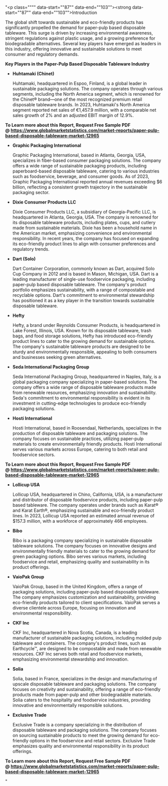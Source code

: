"<p class="""" data-start=""87"" data-end=""103""><strong data-start=""87"" data-end=""103"">Introduction</strong></p>
<p class="""" data-start=""105"" data-end=""262""><span class=""relative -mx-px my-[-0.2rem] rounded-sm px-px py-[0.2rem]"">The global shift towards sustainable and eco-friendly products has significantly propelled the demand for paper-pulp based disposable tableware.</span> <span class=""relative -mx-px my-[-0.2rem] rounded-sm px-px py-[0.2rem]"">This surge is driven by increasing environmental awareness, stringent regulations against plastic usage, and a growing preference for biodegradable alternatives.</span> <span class=""relative -mx-px my-[-0.2rem] rounded-sm px-px py-[0.2rem]"">Several key players have emerged as leaders in this industry, offering innovative and sustainable solutions to meet consumer and regulatory demands.</span></p>
<p class="""" data-start=""264"" data-end=""333""><strong data-start=""264"" data-end=""333"">Key Players in the Paper-Pulp Based Disposable Tableware Industry</strong></p>
<ul data-start=""335"" data-end=""6270"">
<li class="""" data-start=""335"" data-end=""858"">
<p class="""" data-start=""338"" data-end=""360""><strong data-start=""338"" data-end=""360"">Huhtamaki (Chinet)</strong></p>
<p class="""" data-start=""365"" data-end=""858"">Huhtamaki, headquartered in Espoo, Finland, is a global leader in sustainable packaging solutions. The company operates through various segments, including the North America segment, which is renowned for the Chinet&reg; brand&mdash;one of the most recognized premium retail disposable tableware brands. In 2023, Huhtamaki's North America segment reported net sales of &euro;1,457.9 million, with a comparable net sales growth of 2% and an adjusted EBIT margin of 12.9%.</p>
</li>
</ul>
<p><strong>To Learn more about this Report, Request Free Sample PDF @&nbsp;<a href=""https://www.globalmarketstatistics.com/market-reports/paper-pulp-based-disposable-tableware-market-12965"">https://www.globalmarketstatistics.com/market-reports/paper-pulp-based-disposable-tableware-market-12965</a></strong></p>
<ul data-start=""335"" data-end=""6270"">
<li class="""" data-start=""860"" data-end=""1392"">
<p class="""" data-start=""863"" data-end=""898""><strong data-start=""863"" data-end=""898"">Graphic Packaging International</strong></p>
<p class="""" data-start=""903"" data-end=""1392"">Graphic Packaging International, based in Atlanta, Georgia, USA, specializes in fiber-based consumer packaging solutions. The company offers a wide range of sustainable packaging products, including paperboard-based disposable tableware, catering to various industries such as foodservice, beverage, and consumer goods. As of 2023, Graphic Packaging International reported annual revenues exceeding $6 billion, reflecting a consistent growth trajectory in the sustainable packaging sector.</p>
</li>
<li class="""" data-start=""1394"" data-end=""1930"">
<p class="""" data-start=""1397"" data-end=""1428""><strong data-start=""1397"" data-end=""1428"">Dixie Consumer Products LLC</strong></p>
<p class="""" data-start=""1433"" data-end=""1930"">Dixie Consumer Products LLC, a subsidiary of Georgia-Pacific LLC, is headquartered in Atlanta, Georgia, USA. The company is renowned for its disposable tableware products, including plates, cups, and cutlery made from sustainable materials. Dixie has been a household name in the American market, emphasizing convenience and environmental responsibility. In recent years, the company has focused on expanding its eco-friendly product lines to align with consumer preferences and regulatory trends.</p>
</li>
<li class="""" data-start=""1932"" data-end=""2447"">
<p class="""" data-start=""1935"" data-end=""1950""><strong data-start=""1935"" data-end=""1950"">Dart (Solo)</strong></p>
<p class="""" data-start=""1955"" data-end=""2447"">Dart Container Corporation, commonly known as Dart, acquired Solo Cup Company in 2012 and is based in Mason, Michigan, USA. Dart is a leading manufacturer of single-use foodservice packaging, including paper-pulp based disposable tableware. The company's product portfolio emphasizes sustainability, with a range of compostable and recyclable options. Dart's commitment to environmental stewardship has positioned it as a key player in the transition towards sustainable disposable tableware.</p>
</li>
<li class="""" data-start=""2449"" data-end=""2917"">
<p class="""" data-start=""2452"" data-end=""2461""><strong data-start=""2452"" data-end=""2461"">Hefty</strong></p>
<p class="""" data-start=""2466"" data-end=""2917"">Hefty, a brand under Reynolds Consumer Products, is headquartered in Lake Forest, Illinois, USA. Known for its disposable tableware, trash bags, and food storage solutions, Hefty has introduced eco-friendly product lines to cater to the growing demand for sustainable options. The company's sustainable tableware products are designed to be sturdy and environmentally responsible, appealing to both consumers and businesses seeking green alternatives.</p>
</li>
<li class="""" data-start=""2919"" data-end=""3393"">
<p class="""" data-start=""2922"" data-end=""2960""><strong data-start=""2922"" data-end=""2960"">Seda International Packaging Group</strong></p>
<p class="""" data-start=""2965"" data-end=""3393"">Seda International Packaging Group, headquartered in Naples, Italy, is a global packaging company specializing in paper-based solutions. The company offers a wide range of disposable tableware products made from renewable resources, emphasizing innovation and sustainability. Seda's commitment to environmental responsibility is evident in its investment in cutting-edge technologies to produce eco-friendly packaging solutions.</p>
</li>
<li class="""" data-start=""3395"" data-end=""3788"">
<p class="""" data-start=""3398"" data-end=""3421""><strong data-start=""3398"" data-end=""3421"">Hosti International</strong></p>
<p class="""" data-start=""3426"" data-end=""3788"">Hosti International, based in Roosendaal, Netherlands, specializes in the production of disposable tableware and packaging solutions. The company focuses on sustainable practices, utilizing paper-pulp materials to create environmentally friendly products. Hosti International serves various markets across Europe, catering to both retail and foodservice sectors.</p>
</li>
</ul>
<p><strong>To Learn more about this Report, Request Free Sample PDF @&nbsp;<a href=""https://www.globalmarketstatistics.com/market-reports/paper-pulp-based-disposable-tableware-market-12965"">https://www.globalmarketstatistics.com/market-reports/paper-pulp-based-disposable-tableware-market-12965</a></strong></p>
<ul data-start=""335"" data-end=""6270"">
<li class="""" data-start=""3790"" data-end=""4264"">
<p class="""" data-start=""3793"" data-end=""3809""><strong data-start=""3793"" data-end=""3809"">Lollicup USA</strong></p>
<p class="""" data-start=""3814"" data-end=""4264"">Lollicup USA, headquartered in Chino, California, USA, is a manufacturer and distributor of disposable foodservice products, including paper-pulp based tableware. The company operates under brands such as Karat&reg; and Karat Earth&reg;, emphasizing sustainable and eco-friendly product lines. In 2023, Lollicup USA reported an estimated annual revenue of $157.3 million, with a workforce of approximately 466 employees.</p>
</li>
<li class="""" data-start=""4266"" data-end=""4638"">
<p class="""" data-start=""4269"" data-end=""4277""><strong data-start=""4269"" data-end=""4277"">Bibo</strong></p>
<p class="""" data-start=""4282"" data-end=""4638"">Bibo is a packaging company specializing in sustainable disposable tableware solutions. The company focuses on innovative designs and environmentally friendly materials to cater to the growing demand for green packaging options. Bibo serves various markets, including foodservice and retail, emphasizing quality and sustainability in its product offerings.</p>
</li>
<li class="""" data-start=""4640"" data-end=""5029"">
<p class="""" data-start=""4644"" data-end=""4661""><strong data-start=""4644"" data-end=""4661"">VaioPak Group</strong></p>
<p class="""" data-start=""4667"" data-end=""5029"">VaioPak Group, based in the United Kingdom, offers a range of packaging solutions, including paper-pulp based disposable tableware. The company emphasizes customization and sustainability, providing eco-friendly products tailored to client specifications. VaioPak serves a diverse clientele across Europe, focusing on innovation and environmental responsibility.</p>
</li>
<li class="""" data-start=""5031"" data-end=""5430"">
<p class="""" data-start=""5035"" data-end=""5046""><strong data-start=""5035"" data-end=""5046"">CKF Inc</strong></p>
<p class="""" data-start=""5052"" data-end=""5430"">CKF Inc, headquartered in Nova Scotia, Canada, is a leading manufacturer of sustainable packaging solutions, including molded pulp tableware and containers. The company's product lines, such as Earthcycle&trade;, are designed to be compostable and made from renewable resources. CKF Inc serves both retail and foodservice markets, emphasizing environmental stewardship and innovation.</p>
</li>
<li class="""" data-start=""5432"" data-end=""5851"">
<p class="""" data-start=""5436"" data-end=""5445""><strong data-start=""5436"" data-end=""5445"">Solia</strong></p>
<p class="""" data-start=""5451"" data-end=""5851"">Solia, based in France, specializes in the design and manufacturing of upscale disposable tableware and packaging solutions. The company focuses on creativity and sustainability, offering a range of eco-friendly products made from paper-pulp and other biodegradable materials. Solia caters to the hospitality and foodservice industries, providing innovative and environmentally responsible solutions.</p>
</li>
<li class="""" data-start=""5853"" data-end=""6230"">
<p class="""" data-start=""5857"" data-end=""5876""><strong data-start=""5857"" data-end=""5876"">Exclusive Trade</strong></p>
<p class="""" data-start=""5882"" data-end=""6230"">Exclusive Trade is a company specializing in the distribution of disposable tableware and packaging solutions. The company focuses on sourcing sustainable products to meet the growing demand for eco-friendly options in the foodservice and retail sectors. Exclusive Trade emphasizes quality and environmental responsibility in its product offerings.</p>
</li>
</ul>
<p><strong>To Learn more about this Report, Request Free Sample PDF @&nbsp;<a href=""https://www.globalmarketstatistics.com/market-reports/paper-pulp-based-disposable-tableware-market-12965"">https://www.globalmarketstatistics.com/market-reports/paper-pulp-based-disposable-tableware-market-12965</a></strong></p>"
